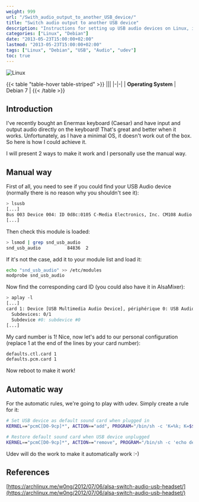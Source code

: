 ```yaml
---
weight: 999
url: "/Swith_audio_output_to_another_USB_device/"
title: "Switch audio output to another USB device"
description: "Instructions for setting up USB audio devices on Linux, including both manual and automatic approaches with udev rules"
categories: ["Linux", "Debian"]
date: "2013-05-23T15:00:00+02:00"
lastmod: "2013-05-23T15:00:00+02:00"
tags: ["Linux", "Debian", "USB", "Audio", "udev"]
toc: true
---
```


![Linux](/images/poweredbylinux.avif)

{{< table "table-hover table-striped" >}}
|||
|-|-|
| **Operating System** | Debian 7 |
{{< /table >}}

## Introduction

I've recently bought an Enermax keyboard (Caesar) and have input and output audio directly on the keyboard! That's great and better when it works. Unfortunately, as I have a minimal OS, it doesn't work out of the box. So here is how I could achieve it.

I will present 2 ways to make it work and I personally use the manual way.

## Manual way

First of all, you need to see if you could find your USB Audio device (normally there is no reason why you shouldn't see it):

```bash
> lsusb
[...]
Bus 003 Device 004: ID 0d8c:0105 C-Media Electronics, Inc. CM108 Audio Controller
[...]
```

Then check this module is loaded:

```bash
> lsmod | grep snd_usb_audio
snd_usb_audio          84836  2
```

If it's not the case, add it to your module list and load it:

```bash
echo "snd_usb_audio" >> /etc/modules
modprobe snd_usb_audio
```

Now find the corresponding card ID (you could also have it in AlsaMixer):

```bash {linenos=table,hl_lines=[3]}
> aplay -l
[...]
card 1: Device [USB Multimedia Audio Device], périphérique 0: USB Audio [USB Audio]
  Subdevices: 0/1
  Subdevice #0: subdevice #0
[...]
```

My card number is 1! Nice, now let's add to our personal configuration (replace 1 at the end of the lines by your card number):

```bash
defaults.ctl.card 1
defaults.pcm.card 1
```

Now reboot to make it work!

## Automatic way

For the automatic rules, we're going to play with udev. Simply create a rule for it:

```bash
# Set USB device as default sound card when plugged in
KERNEL=="pcmC[D0-9cp]*", ACTION=="add", PROGRAM="/bin/sh -c 'K=%k; K=$${K#pcmC}; K=$${K%%D*}; echo defaults.ctl.card $$K > /etc/asound.conf; echo defaults.pcm.card $$K >>/etc/asound.conf'"

# Restore default sound card when USB device unplugged
KERNEL=="pcmC[D0-9cp]*", ACTION=="remove", PROGRAM="/bin/sh -c 'echo defaults.ctl.card 0 > /etc/asound.conf; echo defaults.pcm.card 0 >>/etc/asound.conf'"
```

Udev will do the work to make it automatically work :-)

## References

[https://archlinux.me/w0ng/2012/07/06/alsa-switch-audio-usb-headset/](https://archlinux.me/w0ng/2012/07/06/alsa-switch-audio-usb-headset/)
